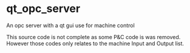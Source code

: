 # qt_opc_server
An opc server with a qt gui use for machine control

This source code is not complete as some P&C code is was removed. However those codes only relates to the machine Input and Output list.
